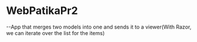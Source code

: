 # WebPatikaPr2

--App that merges two models into one and sends it to a viewer(With Razor, we can iterate over the list for the items)




